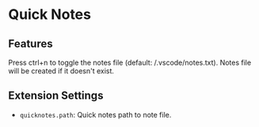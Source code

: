 # Quick Notes

## Features

Press ctrl+n to toggle the notes file (default: /.vscode/notes.txt). Notes file will be created if it doesn't exist.

## Extension Settings

* `quicknotes.path`: Quick notes path to note file.
